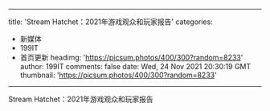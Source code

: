 
---
title: 'Stream Hatchet：2021年游戏观众和玩家报告'
categories: 
 - 新媒体
 - 199IT
 - 首页更新
headimg: 'https://picsum.photos/400/300?random=8233'
author: 199IT
comments: false
date: Wed, 24 Nov 2021 20:30:19 GMT
thumbnail: 'https://picsum.photos/400/300?random=8233'
---

<div>   
Stream Hatchet：2021年游戏观众和玩家报告  
</div>
            